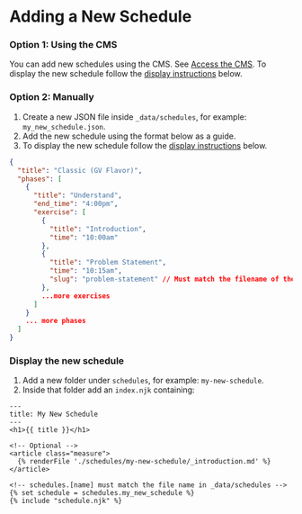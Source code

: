 # Adding a New Schedule

### Option 1: Using the CMS

You can add new schedules using the CMS. See [Access the CMS](https://github.com/thoughtbot/design-sprint-guide#access-the-cms). To display the new schedule follow the [display instructions](#display-the-new-schedule) below.

### Option 2: Manually

1. Create a new JSON file inside `_data/schedules`, for example: `my_new_schedule.json`.
2. Add the new schedule using the format below as a guide.
3. To display the new schedule follow the [display instructions](#display-the-new-schedule) below.

```json
{
  "title": "Classic (GV Flavor)",
  "phases": [
    {
      "title": "Understand",
      "end_time": "4:00pm",
      "exercise": [
        {
          "title": "Introduction",
          "time": "10:00am"
        },
        {
          "title": "Problem Statement",
          "time": "10:15am",
          "slug": "problem-statement" // Must match the filename of the exercise
        },
        ...more exercises
      ]
    }
    ... more phases
  ]
}
```

### Display the new schedule

1. Add a new folder under `schedules`, for example: `my-new-schedule`.
2. Inside that folder add an `index.njk` containing:

```
---
title: My New Schedule
---
<h1>{{ title }}</h1>

<!-- Optional -->
<article class="measure">
  {% renderFile './schedules/my-new-schedule/_introduction.md' %}
</article>

<!-- schedules.[name] must match the file name in _data/schedules -->
{% set schedule = schedules.my_new_schedule %}
{% include "schedule.njk" %}
```
